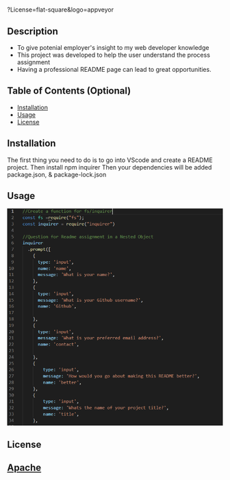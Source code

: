 # <README>
?License=flat-square&logo=appveyor

## Description

- To give potenial employer's insight to my web developer knowledge
- This project was developed to help the user understand the process assignment
- Having a professional README page can lead to great opportunities.

## Table of Contents (Optional)

- [Installation](#installation)
- [Usage](#usage)
- [License](#license)

## Installation
The first thing you need to do is to go into VScode and create a README project. 
Then install npm inquirer
Then your dependencies will be added package.json, & package-lock.json

## Usage

  ![README](./Assets/images/RMEPIC.PNG)


## License
 [Apache](http://www.apache.org/licenses/)
---


